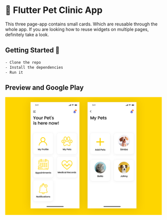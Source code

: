 # 🐶 Flutter Pet Clinic App


This three page-app contains small cards. Which are reusable through the whole app. If you are looking how to reuse widgets on multiple pages, definitely take a look.

## Getting Started 🚀

```shell
- Clone the repo
- Install the dependencies
- Run it
```

## Preview and Google Play

![App preview](doc/AppPreview.jpg)
